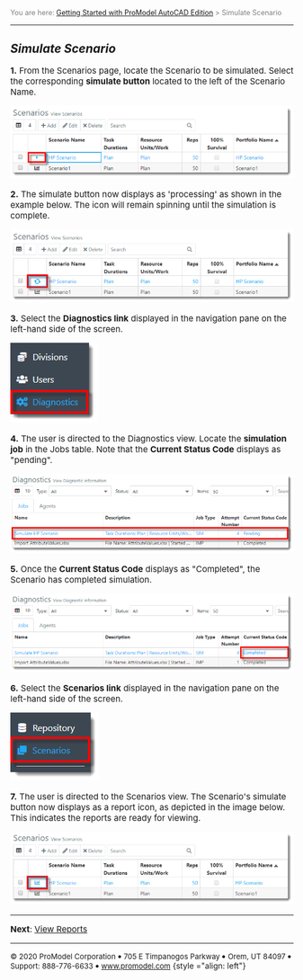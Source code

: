 ﻿
<span style="color:grey">
<span style="font-size:12.5px">

You are here: [Getting Started with ProModel AutoCAD Edition](C:/_git/ProModelAutodeskEdition/PorfolioSimulator.Help/wwwroot/Help/Docs/GettingStarted/GettingStarted.md) > Simulate Scenario

</span>
</span></span>

---

## _**Simulate Scenario**_ 
<span style="font-size:15px">

**1.** From the Scenarios page, locate the Scenario to be simulated. Select the corresponding **simulate button** located to the left of the Scenario Name.

![Simulate](Run.png "Scenarios Table - Simulate")

**2.** The simulate button now displays as 'processing' as shown in the example below. The icon will remain spinning until the simulation is complete.

![Processing](Processing.png "Scenarios Table - Processing Simulation")

**3.** Select the **Diagnostics link** displayed in the navigation pane on the left-hand side of the screen.

![Diagnostics Link](DiagnosticsLink.png "Navigation Pane")

**4.** The user is directed to the Diagnostics view. Locate the **simulation job** in the Jobs table. Note that the **Current Status Code** displays as "pending".

![Pending](Pending.png "Simulation Pending")

**5.** Once the **Current Status Code** displays as "Completed", the Scenario has completed simulation.

![Completed](Completed.png "Simulation Completed")

**6.** Select the **Scenarios link** displayed in the navigation pane on the left-hand side of the screen.

![Scenarios Link](ScenariosLink.png "Navigation Pane")

**7.** The user is directed to the Scenarios view. The Scenario's simulate button now displays as a report icon, as depicted in the image below. This indicates the reports are ready for viewing.

![Report Icon](ReportsReady.png "Scenarios Table - Simulation Complete")

---

**Next**: [View Reports](C:/_git/ProModelAutodeskEdition/PorfolioSimulator.Help/wwwroot/Help/Docs/GettingStarted/ViewReports/ViewReports.md)

</span>

---

<span style="font-size:13px"> &copy; 2020 ProModel Corporation ![dot](dot1.png) 705 E Timpanogos Parkway ![dot](dot1.png) Orem, UT 84097 ![dot](dot1.png) Support: 888-776-6633 ![dot](dot1.png) www.promodel.com</span> {style ="align: left"}

